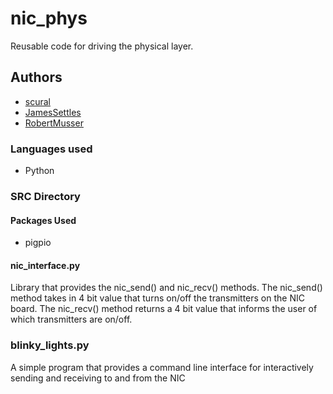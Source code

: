 # nic_phys
Reusable code for driving the physical layer.

## Authors
- [scural](https://github.com/scural)
- [JamesSettles](https://github.com/JamesSettles)
- [RobertMusser](https://github.com/RobertMusser)

### Languages used
- Python

### SRC Directory
#### Packages Used
- pigpio 
#### nic_interface.py
Library that provides the nic_send() and nic_recv() methods. The nic_send() method takes in 4 bit value that turns on/off the transmitters on the NIC board. The nic_recv() method returns a 4 bit value that informs the user of which transmitters are on/off.

### blinky_lights.py
A simple program that provides a command line interface for interactively sending and receiving to and from the NIC